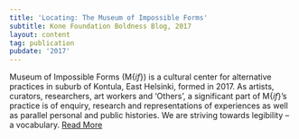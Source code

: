 ```yaml
---
title: 'Locating: The Museum of Impossible Forms'
subtitle: Kone Foundation Boldness Blog, 2017
layout: content
tag: publication
pubdate: '2017'
---
```

Museum of Impossible Forms (M{_if_}) is a cultural center for alternative practices in suburb of Kontula, East Helsinki, formed in 2017. As artists, curators, researchers, art workers and ‘Others’, a significant part of M{_if_}’s practice is of enquiry, research and representations of experiences as well as parallel personal and public histories. We are striving towards legibility – a vocabulary. [Read More](https://koneensaatio.fi/en/museum-of-impossible-forms/)
